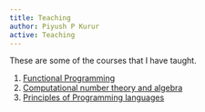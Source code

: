 ```yaml
---
title: Teaching
author: Piyush P Kurur
active: Teaching
---
```


These are some of the courses that I have taught.

1. [Functional Programming]
2. [Computational number theory and algebra]
3. [Principles of Programming languages]

[Functional Programming]: <./Functional-Programming/index.html>
    "Functional Programming"

[Computational number theory and algebra]:
    <./Computational-number-theory-and-algebra/index.html>
    "Computational number theory and algebra"


[Principles of Programming languages]:
    <./Principles-of-Programming-Languages/index.html>
    "Principles of Programming languages"
